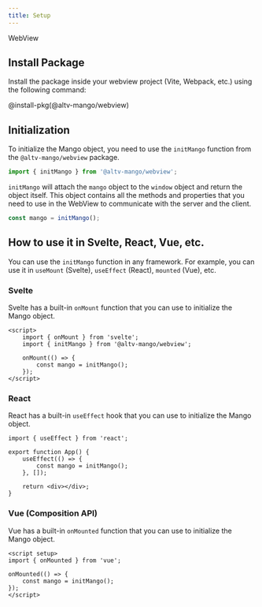 ```yaml
---
title: Setup
---
```


<script lang="ts">
    import Badge from '$lib/Badge.svelte';
</script>

<Badge color='yellow'>WebView</Badge>

## Install Package

Install the package inside your webview project (Vite, Webpack, etc.) using the following command:

@install-pkg(@altv-mango/webview)

## Initialization

To initialize the Mango object, you need to use the `initMango` function from the `@altv-mango/webview` package.

```ts
import { initMango } from '@altv-mango/webview';
```

`initMango` will attach the `mango` object to the `window` object and return the object itself. This object contains all the methods and properties that you need to use in the WebView to communicate with the server and the client.

```ts
const mango = initMango();
```

## How to use it in Svelte, React, Vue, etc.

You can use the `initMango` function in any framework. For example, you can use it in `useMount` (Svelte), `useEffect` (React), `mounted` (Vue), etc.

### Svelte

Svelte has a built-in `onMount` function that you can use to initialize the Mango object.

```svelte
<script>
    import { onMount } from 'svelte';
    import { initMango } from '@altv-mango/webview';

    onMount(() => {
        const mango = initMango();
    });
</script>
```

### React

React has a built-in `useEffect` hook that you can use to initialize the Mango object.

```tsx
import { useEffect } from 'react';

export function App() {
    useEffect(() => {
        const mango = initMango();
    }, []);

    return <div></div>;
}
```

### Vue (Composition API)

Vue has a built-in `onMounted` function that you can use to initialize the Mango object.

```svelte
<script setup>
import { onMounted } from 'vue';

onMounted(() => {
    const mango = initMango();
});
</script>
```
